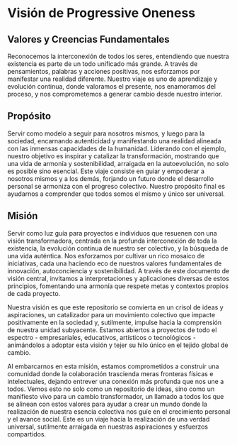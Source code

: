 # Visión de Progressive Oneness

## Valores y Creencias Fundamentales

Reconocemos la interconexión de todos los seres, entendiendo que nuestra existencia es parte de un todo unificado más grande. A través de pensamientos, palabras y acciones positivas, nos esforzamos por manifestar una realidad diferente. Nuestro viaje es uno de aprendizaje y evolución continua, donde valoramos el presente, nos enamoramos del proceso, y nos comprometemos a generar cambio desde nuestro interior.

## Propósito

Servir como modelo a seguir para nosotros mismos, y luego para la sociedad, encarnando autenticidad y manifestando una realidad alineada con las inmensas capacidades de la humanidad. Liderando con el ejemplo, nuestro objetivo es inspirar y catalizar la transformación, mostrando que una vida de armonía y sostenibilidad, arraigada en la autoevolución, no solo es posible sino esencial. Este viaje consiste en guiar y empoderar a nosotros mismos y a los demás, forjando un futuro donde el desarrollo personal se armoniza con el progreso colectivo. Nuestro propósito final es ayudarnos a comprender que todos somos el mismo y único ser universal.

## Misión

Servir como luz guía para proyectos e individuos que resuenen con una visión transformadora, centrada en la profunda interconexión de toda la existencia, la evolución continua de nuestro ser colectivo, y la búsqueda de una vida auténtica. Nos esforzamos por cultivar un rico mosaico de iniciativas, cada una haciendo eco de nuestros valores fundamentales de innovación, autoconciencia y sostenibilidad. A través de este documento de visión central, invitamos a interpretaciones y aplicaciones diversas de estos principios, fomentando una armonía que respete metas y contextos propios de cada proyecto.

Nuestra visión es que este repositorio se convierta en un crisol de ideas y aspiraciones, un catalizador para un movimiento colectivo que impacte positivamente en la sociedad y, sutilmente, impulse hacia la comprensión de nuestra unidad subyacente. Estamos abiertos a proyectos de todo el espectro - empresariales, educativos, artísticos o tecnológicos - animándolos a adoptar esta visión y tejer su hilo único en el tejido global de cambio.

Al embarcarnos en esta misión, estamos comprometidos a construir una comunidad donde la colaboración trascienda meras fronteras físicas e intelectuales, dejando entrever una conexión más profunda que nos une a todos. Vemos esto no solo como un repositorio de ideas, sino como un manifiesto vivo para un cambio transformador, un llamado a todos los que se alinean con estos valores para ayudar a crear un mundo donde la realización de nuestra esencia colectiva nos guíe en el crecimiento personal y el avance social. Este es un viaje hacia la realización de una verdad universal, sutilmente arraigada en nuestras aspiraciones y esfuerzos compartidos.

